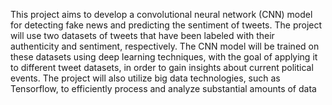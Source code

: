 This project aims to develop a convolutional neural network (CNN) model for detecting fake news and predicting the sentiment of tweets. The project will use two datasets of tweets that have been labeled with their authenticity and sentiment, respectively. The CNN model will be trained on these datasets using deep learning techniques, with the goal of applying it to different tweet datasets, in order to gain insights about current political events. The project will also utilize big data technologies, such as Tensorflow, to efficiently process and analyze substantial amounts of data

